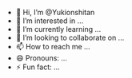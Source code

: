 - 👋 Hi, I’m @Yukionshitan
- 👀 I’m interested in ...
- 🌱 I’m currently learning ...
- 💞️ I’m looking to collaborate on ...
- 📫 How to reach me ...
- 😄 Pronouns: ...
- ⚡ Fun fact: ...

<!---
Yukionshitan/Yukionshitan is a ✨ special ✨ repository because its `README.md` (this file) appears on your GitHub profile.
You can click the Preview link to take a look at your changes.
--->

